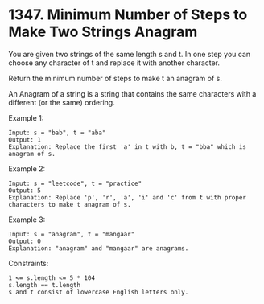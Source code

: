 # 1347. Minimum Number of Steps to Make Two Strings Anagram

You are given two strings of the same length s and t. In one step you can choose any character of t and replace it with another character.

Return the minimum number of steps to make t an anagram of s.

An Anagram of a string is a string that contains the same characters with a different (or the same) ordering.

 

Example 1:

    Input: s = "bab", t = "aba"
    Output: 1
    Explanation: Replace the first 'a' in t with b, t = "bba" which is anagram of s.

Example 2:

    Input: s = "leetcode", t = "practice"
    Output: 5
    Explanation: Replace 'p', 'r', 'a', 'i' and 'c' from t with proper characters to make t anagram of s.

Example 3:

    Input: s = "anagram", t = "mangaar"
    Output: 0
    Explanation: "anagram" and "mangaar" are anagrams. 

 

Constraints:

    1 <= s.length <= 5 * 104
    s.length == t.length
    s and t consist of lowercase English letters only.

